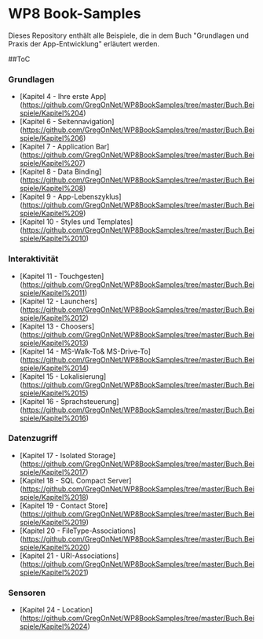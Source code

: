 # WP8 Book-Samples

Dieses Repository enthält alle Beispiele, die in dem Buch "Grundlagen und Praxis der App-Entwicklung" erläutert werden.

##ToC

### Grundlagen
- [Kapitel 4 - Ihre erste App] (https://github.com/GregOnNet/WP8BookSamples/tree/master/Buch.Beispiele/Kapitel%204)
- [Kapitel 6 - Seitennavigation] (https://github.com/GregOnNet/WP8BookSamples/tree/master/Buch.Beispiele/Kapitel%206)
- [Kapitel 7 - Application Bar] (https://github.com/GregOnNet/WP8BookSamples/tree/master/Buch.Beispiele/Kapitel%207)
- [Kapitel 8 - Data Binding] (https://github.com/GregOnNet/WP8BookSamples/tree/master/Buch.Beispiele/Kapitel%208)
- [Kapitel 9 - App-Lebenszyklus] (https://github.com/GregOnNet/WP8BookSamples/tree/master/Buch.Beispiele/Kapitel%209)
- [Kapitel 10 - Styles und Templates] (https://github.com/GregOnNet/WP8BookSamples/tree/master/Buch.Beispiele/Kapitel%2010)

### Interaktivität
- [Kapitel 11 - Touchgesten] (https://github.com/GregOnNet/WP8BookSamples/tree/master/Buch.Beispiele/Kapitel%2011)
- [Kapitel 12 - Launchers] (https://github.com/GregOnNet/WP8BookSamples/tree/master/Buch.Beispiele/Kapitel%2012)
- [Kapitel 13 - Choosers] (https://github.com/GregOnNet/WP8BookSamples/tree/master/Buch.Beispiele/Kapitel%2013)
- [Kapitel 14 - MS-Walk-To& MS-Drive-To] (https://github.com/GregOnNet/WP8BookSamples/tree/master/Buch.Beispiele/Kapitel%2014)
- [Kapitel 15 - Lokalisierung] (https://github.com/GregOnNet/WP8BookSamples/tree/master/Buch.Beispiele/Kapitel%2015)
- [Kapitel 16 - Sprachsteuerung] (https://github.com/GregOnNet/WP8BookSamples/tree/master/Buch.Beispiele/Kapitel%2016)

### Datenzugriff
- [Kapitel 17 - Isolated Storage] (https://github.com/GregOnNet/WP8BookSamples/tree/master/Buch.Beispiele/Kapitel%2017)
- [Kapitel 18 - SQL Compact Server] (https://github.com/GregOnNet/WP8BookSamples/tree/master/Buch.Beispiele/Kapitel%2018)
- [Kapitel 19 - Contact Store] (https://github.com/GregOnNet/WP8BookSamples/tree/master/Buch.Beispiele/Kapitel%2019)
- [Kapitel 20 - FileType-Associations] (https://github.com/GregOnNet/WP8BookSamples/tree/master/Buch.Beispiele/Kapitel%2020)
- [Kapitel 21 - URI-Associations] (https://github.com/GregOnNet/WP8BookSamples/tree/master/Buch.Beispiele/Kapitel%2021)

### Sensoren
- [Kapitel 24 - Location] (https://github.com/GregOnNet/WP8BookSamples/tree/master/Buch.Beispiele/Kapitel%2024)

